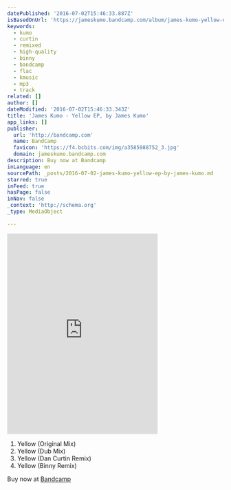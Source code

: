 ```yaml
---
datePublished: '2016-07-02T15:46:33.887Z'
isBasedOnUrl: 'https://jameskumo.bandcamp.com/album/james-kumo-yellow-ep'
keywords:
  - kumo
  - curtin
  - remixed
  - high-quality
  - binny
  - bandcamp
  - flac
  - kmusic
  - mp3
  - track
related: []
author: []
dateModified: '2016-07-02T15:46:33.343Z'
title: 'James Kumo - Yellow EP, by James Kumo'
app_links: []
publisher:
  url: 'http://bandcamp.com'
  name: BandCamp
  favicon: 'https://f4.bcbits.com/img/a3585988752_3.jpg'
  domain: jameskumo.bandcamp.com
description: Buy now at Bandcamp
inLanguage: en
sourcePath: _posts/2016-07-02-james-kumo-yellow-ep-by-james-kumo.md
starred: true
inFeed: true
hasPage: false
inNav: false
_context: 'http://schema.org'
_type: MediaObject

---
```

<iframe src="https://cdn.embedly.com/widgets/media.html?src=https%3A%2F%2Fbandcamp.com%2FEmbeddedPlayer%2Fv%3D2%2Falbum%3D4190790062%2Fsize%3Dlarge%2Flinkcol%3D0084B4%2Fnotracklist%3Dtrue%2Ftwittercard%3Dtrue%2F&amp;url=https%3A%2F%2Fjameskumo.bandcamp.com%2Falbum%2Fjames-kumo-yellow-ep&amp;image=https%3A%2F%2Ff4.bcbits.com%2Fimg%2Fa3585988752_5.jpg&amp;key=b7d04c9b404c499eba89ee7072e1c4f7&amp;type=text%2Fhtml&amp;schema=bandcamp" width="350" height="467" scrolling="no" frameborder="0" allowfullscreen="" style=""></iframe>

1. Yellow (Original Mix)
2. Yellow (Dub Mix)
3. Yellow (Dan Curtin Remix)
4. Yellow (Binny Remix)

Buy now at [Bandcamp][0]

[0]: https://jameskumo.bandcamp.com/album/james-kumo-yellow-ep "James Kumo - Yellow EP"